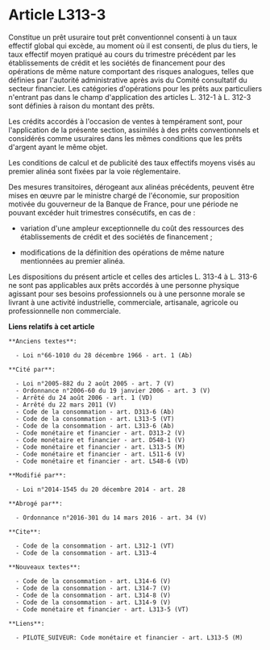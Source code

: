 # Article L313-3

Constitue un prêt usuraire tout prêt conventionnel consenti à un taux effectif global qui excède, au moment où il est
consenti, de plus du tiers, le taux effectif moyen pratiqué au cours du trimestre précédent par les établissements de crédit
et les sociétés de financement pour des opérations de même nature comportant des risques analogues, telles que définies par
l'autorité administrative après avis du Comité consultatif du secteur financier. Les catégories d'opérations pour les prêts
aux particuliers n'entrant pas dans le champ d'application des articles L. 312-1 à L. 312-3 sont définies à raison du montant
des prêts. 

Les crédits accordés à l'occasion de ventes à tempérament sont, pour l'application de la présente section, assimilés à des
prêts conventionnels et considérés comme usuraires dans les mêmes conditions que les prêts d'argent ayant le même objet. 

Les conditions de calcul et de publicité des taux effectifs moyens visés au premier alinéa sont fixées par la voie
réglementaire. 

Des mesures transitoires, dérogeant aux alinéas précédents, peuvent être mises en œuvre par le ministre chargé de l'économie,
sur proposition motivée du gouverneur de la Banque de France, pour une période ne pouvant excéder huit trimestres
consécutifs, en cas de :

- variation d'une ampleur exceptionnelle du coût des ressources des établissements de crédit et des sociétés de financement ;

- modifications de la définition des opérations de même nature mentionnées au premier alinéa. 

Les dispositions du présent article et celles des articles L. 313-4 à L. 313-6 ne sont pas applicables aux prêts accordés à
une personne physique agissant pour ses besoins professionnels ou à une personne morale se livrant à une activité
industrielle, commerciale, artisanale, agricole ou professionnelle non commerciale.

**Liens relatifs à cet article**

	**Anciens textes**:

	  - Loi n°66-1010 du 28 décembre 1966 - art. 1 (Ab)

	**Cité par**:

	  - Loi n°2005-882 du 2 août 2005 - art. 7 (V)
	  - Ordonnance n°2006-60 du 19 janvier 2006 - art. 3 (V)
	  - Arrêté du 24 août 2006 - art. 1 (VD)
	  - Arrêté du 22 mars 2011 (V)
	  - Code de la consommation - art. D313-6 (Ab)
	  - Code de la consommation - art. L313-5 (VT)
	  - Code de la consommation - art. L313-6 (Ab)
	  - Code monétaire et financier - art. D313-2 (V)
	  - Code monétaire et financier - art. D548-1 (V)
	  - Code monétaire et financier - art. L313-5 (M)
	  - Code monétaire et financier - art. L511-6 (V)
	  - Code monétaire et financier - art. L548-6 (VD)

	**Modifié par**:

	  - Loi n°2014-1545 du 20 décembre 2014 - art. 28

	**Abrogé par**:

	  - Ordonnance n°2016-301 du 14 mars 2016 - art. 34 (V)

	**Cite**:

	  - Code de la consommation - art. L312-1 (VT)
	  - Code de la consommation - art. L313-4

	**Nouveaux textes**:

	  - Code de la consommation - art. L314-6 (V)
	  - Code de la consommation - art. L314-7 (V)
	  - Code de la consommation - art. L314-8 (V)
	  - Code de la consommation - art. L314-9 (V)
	  - Code monétaire et financier - art. L313-5 (VT)

	**Liens**:

	  - PILOTE_SUIVEUR: Code monétaire et financier - art. L313-5 (M)
